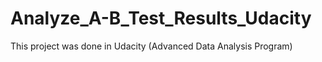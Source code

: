 # Analyze_A-B_Test_Results_Udacity

This project was done in Udacity (Advanced Data Analysis Program)
